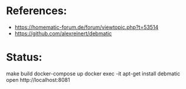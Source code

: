 # References:
- https://homematic-forum.de/forum/viewtopic.php?t=53514
- https://github.com/alexreinert/debmatic

# Status:
make build
docker-compose up
docker exec -it <ID> apt-get install debmatic
open http://localhost:8081


